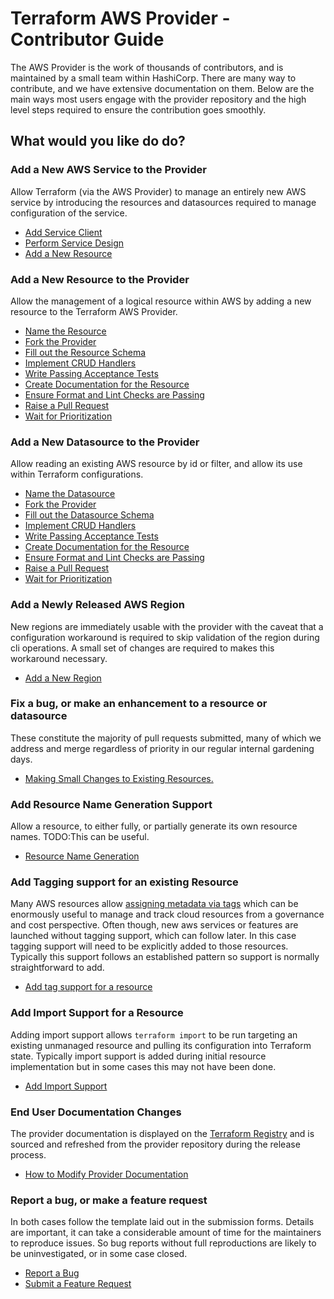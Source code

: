 # Terraform AWS Provider - Contributor Guide

The AWS Provider is the work of thousands of contributors, and is maintained by a small team within HashiCorp. There are many way to contribute, and we have extensive documentation on them. Below are the main ways most users engage with the provider repository and the high level steps required to ensure the contribution goes smoothly.

## What would you like do do?

### Add a New AWS Service to the Provider

Allow Terraform (via the AWS Provider) to manage an entirely new AWS service by introducing the resources and datasources required to manage configuration of the service.

- [Add Service Client](add-a-new-service.md#add-a-service-client)
- [Perform Service Design](add-a-new-service.md#perform-service-design)
- [Add a New Resource](add-a-new-service.md#add-a-new-resource)

### Add a New Resource to the Provider

Allow the management of a logical resource within AWS by adding a new resource to the Terraform AWS Provider.

- [Name the Resource](add-a-new-resource.md#add-a-new-resource)
- [Fork the Provider](add-a-new-resource.md#fork-the-provider)
- [Fill out the Resource Schema](add-a-new-resource.md#fill-out-the-resource-schema)
- [Implement CRUD Handlers](add-a-new-resource.md#implement-crud-handlers)
- [Write Passing Acceptance Tests](add-a-new-resource.md#write-passing-acceptance-tests)
- [Create Documentation for the Resource](add-a-new-resource.md#create-documentation-for-the-resource)
- [Ensure Format and Lint Checks are Passing](add-a-new-resource.md#ensure-format-and-link-checks-are-passing)
- [Raise a Pull Request](raising-a-pull-request.md)
- [Wait for Prioritization](prioritization.md)

### Add a New Datasource to the Provider

Allow reading an existing AWS resource by id or filter, and allow its use within Terraform configurations.


- [Name the Datasource](add-a-new-datasource.md#add-a-new-datasource)
- [Fork the Provider](add-a-new-datasource.md#fork-the-provider)
- [Fill out the Datasource Schema](add-a-new-datasource.md#fill-out-the-datasource-schema)
- [Implement CRUD Handlers](add-a-new-datasource.md#implement-crud-handlers)
- [Write Passing Acceptance Tests](add-a-new-datasource.md#write-passing-acceptance-tests)
- [Create Documentation for the Resource](add-a-new-resource.md#create-documentation-for-the-resource)
- [Ensure Format and Lint Checks are Passing](add-a-new-datasource.md#ensure-format-and-link-checks-are-passing)
- [Raise a Pull Request](raising-a-pull-request.md)
- [Wait for Prioritization](prioritization.md)

### Add a Newly Released AWS Region

New regions are immediately usable with the provider with the caveat that a configuration workaround is required to skip validation of the region during cli operations. A small set of changes are required to makes this workaround necessary.

- [Add a New Region](add-a-new-region.md)


### Fix a bug, or make an enhancement to a resource or datasource

These constitute the majority of pull requests submitted, many of which we address and merge regardless of priority in our regular internal gardening days.

- [Making Small Changes to Existing Resources.](bugs-and-enhancements.md)

### Add Resource Name Generation Support

Allow a resource, to either fully, or partially generate its own resource names. TODO:This can be useful.

- [Resource Name Generation](resource-name-generation.md)

### Add Tagging support for an existing Resource

Many AWS resources allow [assigning metadata via tags](https://docs.aws.amazon.com/general/latest/gr/aws_tagging.html) which can be enormously useful to manage and track cloud resources from a governance and cost perspective. Often though, new aws services or features are launched without tagging support, which can follow later. In this case tagging support will need to be explicitly added to those resources. Typically this support follows an established pattern so support is normally straightforward to add.

- [Add tag support for a resource](resource-tagging)

### Add Import Support for a Resource

Adding import support allows `terraform import` to be run targeting an existing unmanaged resource and pulling its configuration into Terraform state. Typically import support is added during initial resource implementation but in some cases this may not have been done.

- [Add Import Support](add-import-support.md)

### End User Documentation Changes

The provider documentation is displayed on the [Terraform Registry](https://registry.terraform.io/providers/hashicorp/aws/latest) and is sourced and refreshed from the provider repository during the release process.

- [How to Modify Provider Documentation](documentation-changes.md)

### Report a bug, or make a feature request

In both cases follow the template laid out in the submission forms. Details are important, it can take a considerable amount of time for the maintainers to reproduce issues. So bug reports without full reproductions are likely to be uninvestigated, or in some case closed.

- [Report a Bug](https://github.com/hashicorp/terraform-provider-aws/issues/new?assignees=&labels=&template=Bug_Report.md)
- [Submit a Feature Request](https://github.com/hashicorp/terraform-provider-aws/issues/new?assignees=&labels=enhancement&template=Feature_Request.md)

